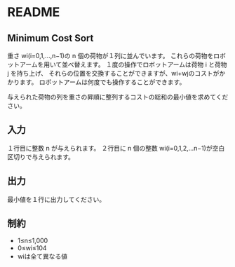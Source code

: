 # README
## Minimum Cost Sort

重さ wi(i=0,1,...,n−1)の n 個の荷物が１列に並んでいます。
これらの荷物をロボットアームを用いて並べ替えます。
１度の操作でロボットアームは荷物 i と荷物 j を持ち上げ、
それらの位置を交換することができますが、wi+wjのコストがかかります。
ロボットアームは何度でも操作することができます。

与えられた荷物の列を重さの昇順に整列するコストの総和の最小値を求めてください。
## 入力
１行目に整数 n が与えられます。
２行目に n 個の整数 wi(i=0,1,2,...n−1)が空白区切りで与えられます。
## 出力
最小値を１行に出力してください。
## 制約
- 1≤n≤1,000
- 0≤wi≤104
- wiは全て異なる値
